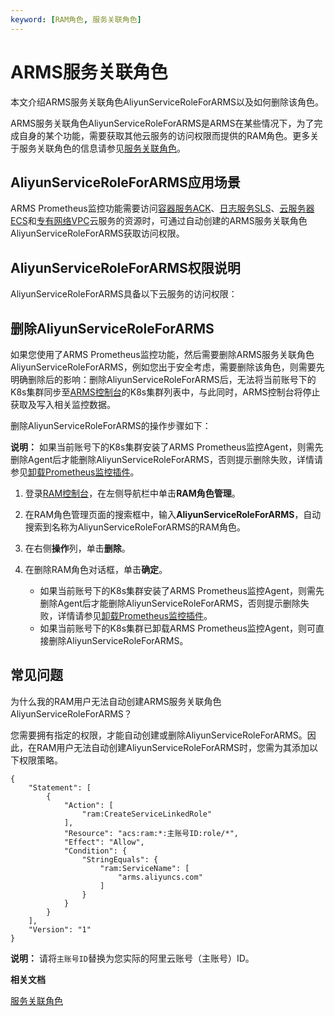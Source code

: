 ```yaml
---
keyword: [RAM角色, 服务关联角色]
---
```


# ARMS服务关联角色

本文介绍ARMS服务关联角色AliyunServiceRoleForARMS以及如何删除该角色。

ARMS服务关联角色AliyunServiceRoleForARMS是ARMS在某些情况下，为了完成自身的某个功能，需要获取其他云服务的访问权限而提供的RAM角色。更多关于服务关联角色的信息请参见[服务关联角色](/cn.zh-CN/角色管理/服务关联角色.md)。

## AliyunServiceRoleForARMS应用场景

ARMS Prometheus监控功能需要访问[容器服务ACK](/cn.zh-CN/产品简介/什么是容器服务Kubernetes版.md)、[日志服务SLS](/cn.zh-CN/产品简介/什么是日志服务.md)、[云服务器ECS](/cn.zh-CN/产品简介/什么是云服务器ECS.md)和[专有网络VPC](/cn.zh-CN/产品简介/什么是专有网络.md)云服务的资源时，可通过自动创建的ARMS服务关联角色AliyunServiceRoleForARMS获取访问权限。

## AliyunServiceRoleForARMS权限说明

AliyunServiceRoleForARMS具备以下云服务的访问权限：



## 删除AliyunServiceRoleForARMS

如果您使用了ARMS Prometheus监控功能，然后需要删除ARMS服务关联角色AliyunServiceRoleForARMS，例如您出于安全考虑，需要删除该角色，则需要先明确删除后的影响：删除AliyunServiceRoleForARMS后，无法将当前账号下的K8s集群同步至[ARMS控制台](https://arms.console.aliyun.com/#/home)的K8s集群列表中，与此同时，ARMS控制台将停止获取及写入相关监控数据。

删除AliyunServiceRoleForARMS的操作步骤如下：

**说明：** 如果当前账号下的K8s集群安装了ARMS Prometheus监控Agent，则需先删除Agent后才能删除AliyunServiceRoleForARMS，否则提示删除失败，详情请参见[卸载Prometheus监控插件]()。

1.  登录[RAM控制台](http://ram.console.aliyun.com)，在左侧导航栏中单击**RAM角色管理**。

2.  在RAM角色管理页面的搜索框中，输入**AliyunServiceRoleForARMS**，自动搜索到名称为AliyunServiceRoleForARMS的RAM角色。

3.  在右侧**操作**列，单击**删除**。

4.  在删除RAM角色对话框，单击**确定**。

    -   如果当前账号下的K8s集群安装了ARMS Prometheus监控Agent，则需先删除Agent后才能删除AliyunServiceRoleForARMS，否则提示删除失败，详情请参见[卸载Prometheus监控插件]()。
    -   如果当前账号下的K8s集群已卸载ARMS Prometheus监控Agent，则可直接删除AliyunServiceRoleForARMS。

## 常见问题

为什么我的RAM用户无法自动创建ARMS服务关联角色AliyunServiceRoleForARMS？

您需要拥有指定的权限，才能自动创建或删除AliyunServiceRoleForARMS。因此，在RAM用户无法自动创建AliyunServiceRoleForARMS时，您需为其添加以下权限策略。

```
{
    "Statement": [
        {
            "Action": [
                "ram:CreateServiceLinkedRole"
            ],
            "Resource": "acs:ram:*:主账号ID:role/*",
            "Effect": "Allow",
            "Condition": {
                "StringEquals": {
                    "ram:ServiceName": [
                        "arms.aliyuncs.com"
                    ]
                }
            }
        }
    ],
    "Version": "1"
}
```

**说明：** 请将`主账号ID`替换为您实际的阿里云账号（主账号）ID。

**相关文档**  


[服务关联角色](/cn.zh-CN/角色管理/服务关联角色.md)

